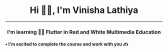 <h1 align="center">Hi 🙋‍♀️, I'm Vinisha Lathiya</h1><hr>
<h3 align="center">I'm learning 👩‍💻 Flutter in Red and White Multimedia Education</h3>
<h4 align="left">• I'm excited to complete the course and work with you ✍</h4>
